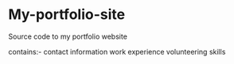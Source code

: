 # My-portfolio-site
Source code to my portfolio website 


contains:- 
contact information
work experience
volunteering
skills
